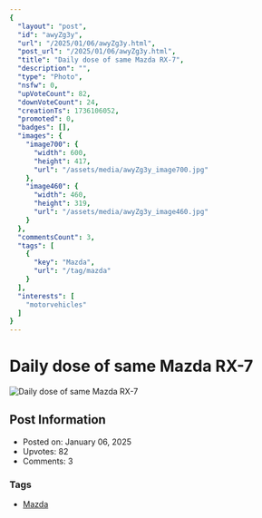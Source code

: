 ```yaml
---
{
  "layout": "post",
  "id": "awyZg3y",
  "url": "/2025/01/06/awyZg3y.html",
  "post_url": "/2025/01/06/awyZg3y.html",
  "title": "Daily dose of same Mazda RX-7",
  "description": "",
  "type": "Photo",
  "nsfw": 0,
  "upVoteCount": 82,
  "downVoteCount": 24,
  "creationTs": 1736106052,
  "promoted": 0,
  "badges": [],
  "images": {
    "image700": {
      "width": 600,
      "height": 417,
      "url": "/assets/media/awyZg3y_image700.jpg"
    },
    "image460": {
      "width": 460,
      "height": 319,
      "url": "/assets/media/awyZg3y_image460.jpg"
    }
  },
  "commentsCount": 3,
  "tags": [
    {
      "key": "Mazda",
      "url": "/tag/mazda"
    }
  ],
  "interests": [
    "motorvehicles"
  ]
}
---
```


# Daily dose of same Mazda RX-7

![Daily dose of same Mazda RX-7](/assets/media/awyZg3y_image700.jpg)

## Post Information

- Posted on: January 06, 2025
- Upvotes: 82
- Comments: 3

### Tags

- [Mazda](/tag/Mazda)
